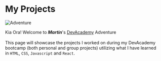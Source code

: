 # My Projects 
![Adventure](https://img.freepik.com/free-vector/flat-adventure-background-with-mountains_23-2149045825.jpg)

 Kia Ora! Welcome to **_Martin_**'s [DevAcademy](https://devacademy.co.nz/?gclid=Cj0KCQjw27mhBhC9ARIsAIFsETFIM6MFVhEWNHE4phYaLm9LgSWBypcddty_tVSasadIbnbMHGabW9oaAiFtEALw_wcB) Adventure  
&nbsp;    
This page will showcase the projects I worked on during my DevAcademy bootcamp (both personal and group projects) utilizing what I have learned in `HTML`, `CSS`, `Javascript` and `React`.   
&nbsp;  
